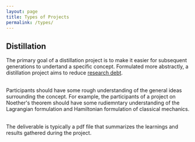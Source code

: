 ```yaml
---
layout: page
title: Types of Projects
permalink: /types/
---
```


## Distillation

The primary goal of a distillation project is to make it easier for subsequent generations to undertand a specific concept. 
Formulated more abstractly, a distillation project aims to reduce [research debt](https://distill.pub/2017/research-debt/). <br><br>

Participants should have some rough understanding of the general ideas surrounding the concept. For example, the participants of 
a project on Noether's theorem should have some rudiemntary understanding of the Lagrangian formulation and Hamiltonian formulation of classical mechanics. <br><br>

The deliverable is typically a pdf file that summarizes the learnings and results gathered during the project. 
